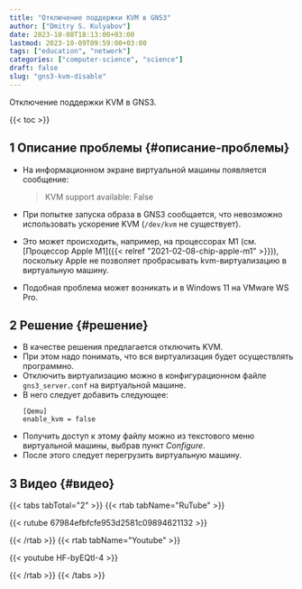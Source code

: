 ```yaml
---
title: "Отключение поддержки KVM в GNS3"
author: ["Dmitry S. Kulyabov"]
date: 2023-10-08T18:13:00+03:00
lastmod: 2023-10-09T09:59:00+03:00
tags: ["education", "network"]
categories: ["computer-science", "science"]
draft: false
slug: "gns3-kvm-disable"
---
```


Отключение поддержки KVM в GNS3.

<!--more-->

{{< toc >}}


## <span class="section-num">1</span> Описание проблемы {#описание-проблемы}

-   На информационном экране виртуальной машины появляется сообщение:

    > KVM support available: False
-   При попытке запуска образа в GNS3 сообщается, что невозможно использовать ускорение KVM (`/dev/kvm` не существует).
-   Это может происходить, например, на процессорах M1 (см. [Процессор Apple M1]({{< relref "2021-02-08-chip-apple-m1" >}})), поскольку Apple не позволяет пробрасывать kvm-виртуализацию в виртуальную машину.
-   Подобная проблема может возникать и в Windows 11 на VMware WS Pro.


## <span class="section-num">2</span> Решение {#решение}

-   В качестве решения предлагается отключить KVM.
-   При этом надо понимать, что вся виртуализация будет осуществлять программно.
-   Отключить виртуализацию можно в конфигурационном файле `gns3_server.conf` на виртуальной машине.
-   В него следует добавить следующее:
    ```conf-unix
    [Qemu]
    enable_kvm = false
    ```
-   Получить доступ к этому файлу можно из текстового меню виртуальной машины, выбрав пункт _Configure_.
-   После этого следует перегрузить виртуальную машину.


## <span class="section-num">3</span> Видео {#видео}

{{< tabs tabTotal="2" >}}
{{< rtab tabName="RuTube" >}}

{{< rutube 67984efbfcfe953d2581c09894621132 >}}

{{< /rtab >}}
{{< rtab tabName="Youtube" >}}

{{< youtube HF-byEQtI-4 >}}

{{< /rtab >}}
{{< /tabs >}}
